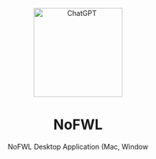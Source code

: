 <p align="center">
  <img width="180" src="./assets/nofwl.png" alt="ChatGPT">
  <h1 align="center">NoFWL</h1>
  <p align="center">NoFWL Desktop Application (Mac, Window
